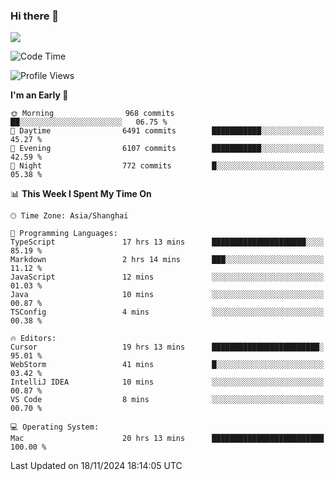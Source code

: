 ### Hi there 👋

<!--
**JJAYCHEN1e/jjaychen1e** is a ✨ _special_ ✨ repository because its `README.md` (this file) appears on your GitHub profile.

Here are some ideas to get you started:

- 🔭 I’m currently working on ...
- 🌱 I’m currently learning ...
- 👯 I’m looking to collaborate on ...
- 🤔 I’m looking for help with ...
- 💬 Ask me about ...
- 📫 How to reach me: ...
- 😄 Pronouns: ...
- ⚡ Fun fact: ...
-->

[![](https://github-readme-stats.vercel.app/api?username=jjaychen1e&show_icons=true)](https://github.com/jjaychen1e/github-readme-stats?count_private=true)

<!--START_SECTION:waka-->
![Code Time](http://img.shields.io/badge/Code%20Time-1%2C583%20hrs%2058%20mins-blue)

![Profile Views](http://img.shields.io/badge/Profile%20Views-8-blue)

**I'm an Early 🐤** 

```text
🌞 Morning                968 commits         ██░░░░░░░░░░░░░░░░░░░░░░░   06.75 % 
🌆 Daytime                6491 commits        ███████████░░░░░░░░░░░░░░   45.27 % 
🌃 Evening                6107 commits        ███████████░░░░░░░░░░░░░░   42.59 % 
🌙 Night                  772 commits         █░░░░░░░░░░░░░░░░░░░░░░░░   05.38 % 
```


📊 **This Week I Spent My Time On** 

```text
🕑︎ Time Zone: Asia/Shanghai

💬 Programming Languages: 
TypeScript               17 hrs 13 mins      █████████████████████░░░░   85.19 % 
Markdown                 2 hrs 14 mins       ███░░░░░░░░░░░░░░░░░░░░░░   11.12 % 
JavaScript               12 mins             ░░░░░░░░░░░░░░░░░░░░░░░░░   01.03 % 
Java                     10 mins             ░░░░░░░░░░░░░░░░░░░░░░░░░   00.87 % 
TSConfig                 4 mins              ░░░░░░░░░░░░░░░░░░░░░░░░░   00.38 % 

🔥 Editors: 
Cursor                   19 hrs 13 mins      ████████████████████████░   95.01 % 
WebStorm                 41 mins             █░░░░░░░░░░░░░░░░░░░░░░░░   03.42 % 
IntelliJ IDEA            10 mins             ░░░░░░░░░░░░░░░░░░░░░░░░░   00.87 % 
VS Code                  8 mins              ░░░░░░░░░░░░░░░░░░░░░░░░░   00.70 % 

💻 Operating System: 
Mac                      20 hrs 13 mins      █████████████████████████   100.00 % 
```


 Last Updated on 18/11/2024 18:14:05 UTC
<!--END_SECTION:waka-->

